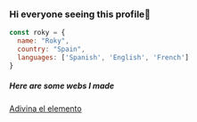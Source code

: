 ### Hi everyone seeing this profile👋

```js
const roky = {
  name: "Roky",
  country: "Spain",
  languages: ['Spanish', 'English', 'French']
}
```
##### Here are some webs I made 
[Adivina el elemento](https://adivinaelemento.netlify.app)


<!--
**Roky3029/Roky3029** is a ✨ _special_ ✨ repository because its `README.md` (this file) appears on your GitHub profile.

Here are some ideas to get you started:

- 🔭 I’m currently working on ...
- 🌱 I’m currently learning ...
- 👯 I’m looking to collaborate on ...
- 🤔 I’m looking for help with ...
- 💬 Ask me about ...
- 📫 How to reach me: ...
- 😄 Pronouns: ...
- ⚡ Fun fact: ...
-->
